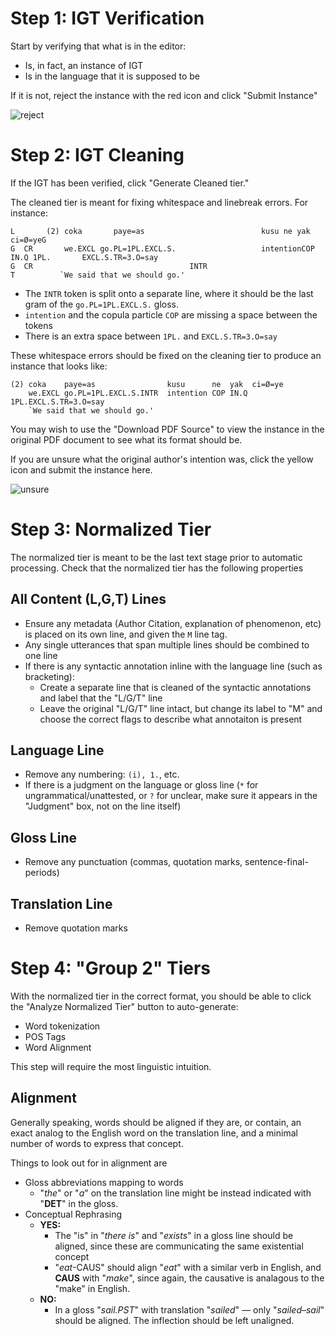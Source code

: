 # Step 1: IGT Verification
Start by verifying that what is in the editor:
- Is, in fact, an instance of IGT
- Is in the language that it is supposed to be

If it is not, reject the instance with the red icon and click "Submit Instance"

![reject](/Users/rgeorgi/Documents/code/yggdrasil/doc/images/reject.png)


# Step 2: IGT Cleaning
If the IGT has been verified, click "Generate Cleaned tier."

The cleaned tier is meant for fixing whitespace and linebreak errors. For instance:

    L       (2) coka       paye=as                          kusu ne yak ci=Ø=yeG
    G  CR       we.EXCL go.PL=1PL.EXCL.S.                   intentionCOP IN.Q 1PL.       EXCL.S.TR=3.O=say
    G  CR                                   INTR
    T          `We said that we should go.'

* The `INTR` token is split onto a separate line, where it should be the last gram of the `go.PL=1PL.EXCL.S.` gloss. 
* `intention` and the copula particle `COP` are missing a space between the tokens
* There is an extra space between `1PL.` and `EXCL.S.TR=3.O=say`

These whitespace errors should be fixed on the cleaning tier to produce an instance that looks like:

    (2) coka    paye=as                kusu      ne  yak  ci=Ø=ye
        we.EXCL go.PL=1PL.EXCL.S.INTR  intention COP IN.Q 1PL.EXCL.S.TR=3.O=say
        `We said that we should go.'

You may wish to use the "Download PDF Source" to view the instance in the original PDF document to see what its format should be.

If you are unsure what the original author's intention was, click the yellow icon and submit the instance here.

![unsure](/Users/rgeorgi/Documents/code/yggdrasil/doc/images/unsure.png)

# Step 3: Normalized Tier

The normalized tier is meant to be the last text stage prior to automatic processing. Check that the normalized tier has the following properties

## All Content (L,G,T) Lines

- Ensure any metadata (Author Citation, explanation of phenomenon, etc) is placed on its own line, and given the `M` line tag.
- Any single utterances that span multiple lines should be combined to one line
- If there is any syntactic annotation inline with the language line (such as bracketing):
  - Create a separate line that is cleaned of the syntactic annotations and label that the "L/G/T" line
  - Leave the original "L/G/T" line intact, but change its label to "M" and choose the correct flags to describe what annotaiton is present

## Language Line

- Remove any numbering: `(i), 1.`, etc.
- If there is a judgment on the language or gloss line (`*` for ungrammatical/unattested, or `?` for unclear, make sure it appears in the "Judgment" box, not on the line itself)

## Gloss Line

* Remove any punctuation (commas, quotation marks, sentence-final-periods)

## Translation Line

- Remove quotation marks

# Step 4: "Group 2" Tiers

With the normalized tier in the correct format, you should be able to click the "Analyze Normalized Tier" button to auto-generate:

- Word tokenization
- POS Tags
- Word Alignment

This step will require the most linguistic intuition. 

## Alignment

Generally speaking, words should be aligned if they are, or contain, an exact analog to the English word on the translation line, and a minimal number of words to express that concept.

Things to look out for in alignment are

- Gloss abbreviations mapping to words
  - "*the*" or "*a*" on the translation line might be instead indicated with "**DET**" in the gloss. 
- Conceptual Rephrasing
  - **YES:**
    - The "is" in "*there is*" and "*exists*" in a gloss line should be aligned, since these are 	communicating the same existential concept
    - "*eat*-CAUS" should align "*eat*" with a similar verb in English, and **CAUS** with "*make*", since again, the causative is analagous to the "make" in English.
  - **NO:**
    - In a gloss "*sail.PST*" with translation "*sailed*" — only "*sailed*–*sail*" should be aligned. The inflection should be left unaligned.